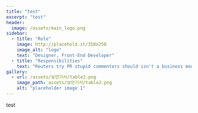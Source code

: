 ```yaml
---
title: "test"
excerpt: "test"
header:
  image: /assets/main_logo.png
sidebar:
  - title: "Role"
    image: http://placehold.it/350x250
    image_alt: "logo"
    text: "Designer, Front-End Developer"
  - title: "Responsibilities"
    text: "Reuters try PR stupid commenters should isn't a business model"
gallery:
  - url: /assets/보안기사/table2.png
    image_path: assets/보안기사/table2.png
    alt: "placeholder image 1"
---
```




test

